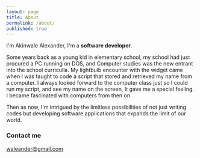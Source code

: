 ```yaml
---
layout: page
title: About
permalink: /about/
published: true
---
```


I'm Akinwale Alexander, I'm a **software developer**.

Some years back as a young kid in elementary school, my school had just procured a PC running on DOS, and Computer studies was the new entrant into the school curriculla. My lightbulb encounter with the widget came when I was taught to code a script that stored and retrieved my name from a computer.  I always looked forward to the computer class just so I could run my script, and see my name on the screen, It gave me a special feeling. I became fascinated with computers from then on.

Then as now, I'm intrigued by the limitless possibilities of not just writing codes but developing software applications that expands the limit of our world.

### Contact me

[waleander@gmail.com](mailto:waleander@gmail.com)
